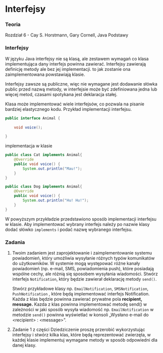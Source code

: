 # Interfejsy

### Teoria

Rozdział 6 - Cay S. Horstmann, Gary Cornell, Java Podstawy

### Interfejsy

W języku Java interfejsy nie są klasą, ale zestawem wymagań co klasa implementująca dany interfejs powinna zawierać. Interfejsy zawierają definicję metody ale bez jej implementacji. to jak zostanie ona zaimplementowana powstawiają klasie.&#x20;

Interfejsy zawsze są publiczne, więc nie wymagane jest dodawanie słówka public przed nazwą metody, w interfejsie może być zdefiniowana jedna lub więcej metod, czasami spotykana jest deklaracja stałej.&#x20;

Klasa może implementować wiele interfejsów, co pozwala na pisanie bardziej elastycznego kodu. Przykład implementacji interfejsu.

```java
public interface Animal {
    
    void voice();
    
}
```

implementacja w klasie

```java
public class Cat implements Animal{
    @Override
    public void voice() {
        System.out.println("Mau!");
    }
}

public class Dog implements Animal{
    @Override
    public void voice() {
        System.out.println("Hu! Hu!");
    }
}

```

W powyższym przykładzie przedstawiono sposób implementacji interfejsu w klasie. Aby implementować wybrany interfejs należy po nazwie klasy dodać słówko `implements` i  podać nazwę wybranego interfejsu.&#x20;



### Zadania

1.  Twoim zadaniem jest zaprojektowanie i zaimplementowanie systemu powiadomień, który umożliwia wysyłanie różnych typów komunikatów do użytkowników. W systemie mogą występować różne kanały powiadomień (np. e-mail, SMS, powiadomienia push), które posiadają wspólne cechy, ale różnią się sposobem wysyłania wiadomości. Stwórz interfejs `Notification`, który będzie zawierał deklarację metody `send()`.&#x20;

    Stwórz przykładowe klasy np. `EmailNotification`, `SMSNotification`, `PushNotification` , które będą implementować interfejs Notification. Każda z klas będzie powinna zawierać prywatne pola **recipient, message.** Kazda z klas powinna implementować metodę send() w zależności w jaki sposób wysyła wiadomość np. `EmailNotification` w metodzie `send()` powinna wyświetlać w konsoli „Wysłano e-mail do \<recipient> : \<message>”.
2. Zadanie 1 z części Dziedziczenie proszę przerobić wykorzystując interfejsy i stwórz kilka klas, które będą reprezentować zwierzęta, w każdej klasie implementuj wymagane metody w sposób odpowiedni dla danej klasy.
